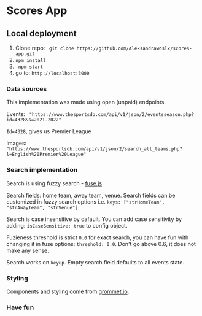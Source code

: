 # Scores App


## Local deployment

1. Clone repo: ` git clone https://github.com/Aleksandrawoslx/scores-app.git`
2. `npm install`
2. ` npm start`
3. go to: `http://localhost:3000`

### Data sources

This implementation was made using open (unpaid) endpoints.

Events: 
` "https://www.thesportsdb.com/api/v1/json/2/eventsseason.php?id=4328&s=2021-2022"`

`Id=4328`, gives us Premier League 

Images:
` "https://www.thesportsdb.com/api/v1/json/2/search_all_teams.php?l=English%20Premier%20League"`


### Search implementation

Search is using fuzzy search - [fuse.js](https://fusejs.io/)

Search fields: home team, away team, venue. Search fields can be customized in fuzzy search options i.e. `keys: ["strHomeTeam", "strAwayTeam", "strVenue"]`

Search is case insensitive by dafault. You can add case sensitivity by adding: `isCaseSensitive: true` to config object.

Fuzieness threshold is strict `0.0` for exact search, you can have fun with changing it in fuse options: `threshold: 0.0`. Don't go above 0.6, it does not make any sense.

Search works on `keyup`. Empty search field defaults to all events state.

### Styling

Components and styling come from [grommet.io](http://grommet.io).

### Have fun


